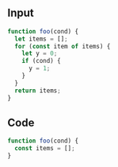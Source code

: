 
## Input

```javascript
function foo(cond) {
  let items = [];
  for (const item of items) {
    let y = 0;
    if (cond) {
      y = 1;
    }
  }
  return items;
}

```

## Code

```javascript
function foo(cond) {
  const items = [];
}

```
      